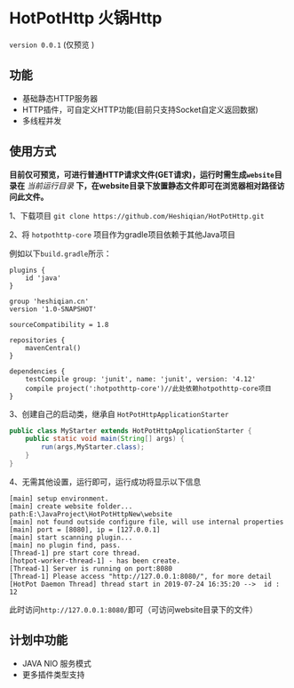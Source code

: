 # HotPotHttp 火锅Http

 `version 0.0.1` (仅预览 )

## 功能

- 基础静态HTTP服务器
- HTTP插件，可自定义HTTP功能(目前只支持Socket自定义返回数据)
- 多线程并发

## 使用方式

**目前仅可预览，可进行普通HTTP请求文件(GET请求)，运行时需生成`website`目录在** *当前运行目录* **下，在website目录下放置静态文件即可在浏览器相对路径访问此文件。**

1、下载项目
    `git clone https://github.com/Heshiqian/HotPotHttp.git`

2、将 `hotpothttp-core` 项目作为gradle项目依赖于其他Java项目

例如以下`build.gradle`所示：

```
plugins {
    id 'java'
}

group 'heshiqian.cn'
version '1.0-SNAPSHOT'

sourceCompatibility = 1.8

repositories {
    mavenCentral()
}

dependencies {
    testCompile group: 'junit', name: 'junit', version: '4.12'
    compile project(':hotpothttp-core')//此处依赖hotpothttp-core项目
}
```

3、创建自己的启动类，继承自 `HotPotHttpApplicationStarter`

```java
public class MyStarter extends HotPotHttpApplicationStarter {
    public static void main(String[] args) {
        run(args,MyStarter.class);
    }
}
```

4、无需其他设置，运行即可，运行成功将显示以下信息

```
[main] setup environment.
[main] create website folder... path:E:\JavaProject\HotPotHttpNew\website
[main] not found outside configure file, will use internal properties
[main] port = [8080], ip = [127.0.0.1]
[main] start scanning plugin...
[main] no plugin find, pass.
[Thread-1] pre start core thread.
[hotpot-worker-thread-1] - has been create.
[Thread-1] Server is running on port:8080
[Thread-1] Please access "http://127.0.0.1:8080/", for more detail
[HotPot Daemon Thread] thread start in 2019-07-24 16:35:20 -->  id : 12
```

此时访问`http://127.0.0.1:8080/`即可（可访问website目录下的文件）

## 计划中功能

- JAVA NIO 服务模式
- 更多插件类型支持


